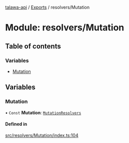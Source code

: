 [talawa-api](../README.md) / [Exports](../modules.md) / resolvers/Mutation

# Module: resolvers/Mutation

## Table of contents

### Variables

- [Mutation](resolvers_Mutation.md#mutation)

## Variables

### Mutation

• `Const` **Mutation**: [`MutationResolvers`](types_generatedGraphQLTypes.md#mutationresolvers)

#### Defined in

[src/resolvers/Mutation/index.ts:104](https://github.com/PalisadoesFoundation/talawa-api/blob/9cb91bb/src/resolvers/Mutation/index.ts#L104)
